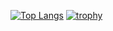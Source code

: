[![Top Langs](https://github-readme-stats.vercel.app/api/top-langs/?username=OriLahav03&layout=compact)](https://github.com/anuraghazra/github-readme-stats)
[![trophy](https://github-profile-trophy.vercel.app/?username=OriLahav03&theme=onedark)](https://github.com/ryo-ma/github-profile-trophy)
